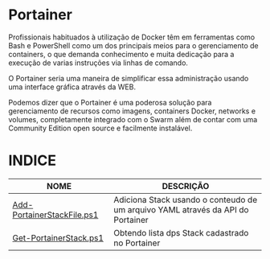 # Portainer
Profissionais habituados à utilização de Docker têm em ferramentas como Bash e PowerShell como um dos principais meios para o gerenciamento de containers, o que demanda conhecimento e muita dedicação para a execução de varias instruções via linhas de comando.

O Portainer seria uma maneira de simplificar essa administração usando uma interface gráfica através da WEB.

Podemos dizer que o Portainer é uma poderosa solução para gerenciamento de recursos como imagens, containers Docker, networks e volumes, completamente integrado com o Swarm além de contar com uma Community Edition open source e facilmente instalável.

# INDICE

| **NOME**                              | **DESCRIÇÃO**                                                 |
| ------------------------------------- | ------------------------------------------------------------- |
| [Add-PortainerStackFile.ps1]   | Adiciona Stack usando o conteudo de um arquivo YAML através da API do Portainer   |
| [Get-PortainerStack.ps1]   | Obtendo lista dps Stack cadastrado no Portainer   |

[Add-PortainerStackFile.ps1]: Add-PortainerStackFile.ps1
[Get-PortainerStack.ps1]: Get-PortainerStack.ps1